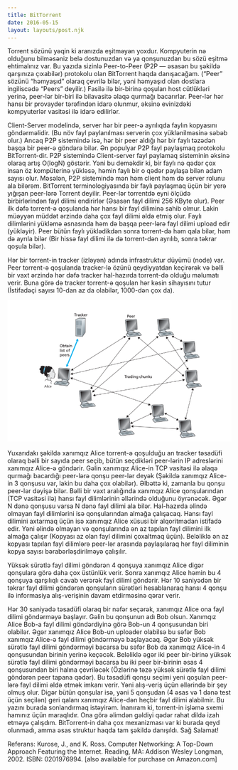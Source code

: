 ```yaml
---
title: BitTorrent
date: 2016-05-15
layout: layouts/post.njk
---
```


Torrent sözünü yəqin ki aranızda eşitməyən yoxdur. Kompyuterin nə olduğunu bilməsəniz belə dostunuzdan və ya qonşunuzdan bu sözü eşitmə ehtimalınız var. Bu yazıda sizinlə Peer-to-Peer (P2P — əsasən bu şəkildə qarşınıza çıxabilər) protokolu olan BitTorrent haqda danışacağam. (“Peer” sözünü “həmyaşıd” olaraq çevrilə bilər, yəni həmyaşıd olan dostlara ingiliscədə “Peers” deyilir.) Fasilə ilə bir-birinə qoşulan host cütlükləri yerinə, peer-lər bir-biri ilə bilavasitə əlaqə qurmağı bacarırlar. Peer-lər hər hansı bir provayder tərəfindən idarə olunmur, əksinə evinizdəki kompyuterlər vasitəsi ilə idarə edilirlər.

Client-Server modelində, server hər bir peer-ə ayrılıqda faylın kopyasını göndərməlidir. (Bu növ fayl paylanılması serverin çox yüklənilməsinə səbəb olur.) Ancaq P2P sistemində isə, hər bir peer aldığı hər bir faylı təzədən başqa bir peer-ə göndərə bilər. Ən populyar P2P fayl paylaşmaq protokolu BitTorrent-dir.
P2P sistemində Client-server fayl paylamaq sisteminin əksinə olaraq artış O(logN) göstərir. Yəni bu deməkdir ki, bir faylı nə qədər çox insan öz kompüterinə yükləsə, həmin faylı bir o qədər paylaşa bilən adam sayısı olur. Məsələn, P2P sistemində mən həm client həm də server rolunu ala bilərəm. BitTorrent terminologiyasında bir faylı paylaşmaq üçün bir yerə yığışan peer-lərə Torrent deyilir. Peer-lər torrentdə eyni ölçüdə birbirlərindən fayl dilimi endirirlər (Əsasən fayl dilimi 256 KByte olur). Peer ilk dəfə torrent-ə qoşulanda hər hansı bir fayl diliminə sahib olmur. Lakin müəyyən müddət ərzində daha çox fayl dilimi əldə etmiş olur. Faylı dilimlərini yükləmə əsnasında həm də başqa peer-lərə fayl dilimi upload edir (yükləyir). Peer bütün faylı yüklədikdən sonra torrent-də həm qala bilər, həm də ayrıla bilər (Bir hissə fayl dilimi ilə də torrent-dən ayrılıb, sonra təkrar qoşula bilər).

Hər bir torrent-in tracker (izləyən) adında infrastruktur düyümü (node) var. Peer torrent-ə qoşulanda tracker-lə özünü qeydiyyatdan keçirərək və bəlli bir vaxt ərzində hər dəfə tracker hal-hazırda torrent-də olduğu məlumatı verir. Buna görə də tracker torrent-ə qoşulan hər kəsin sihayısını tutur (İstifadəçi sayısı 10-dan az da olabilər, 1000-dən çox da).

![alt text](/img/bittorrent.png)

Yuxarıdakı şəkildə xanımqız Alice torrent-ə qoşulduğu an tracker təsadüfi olaraq bəlli bir sayıda peer seçib, bütün seçdikləri peer-lərin IP adreslərini xanımqız Alice-ə göndərir. Gəlin xanımqız Alice-in TCP vasitəsi ilə əlaqə qurmağı bacardığı peer-lərə qonşu peer-lər deyək (Şəkildə xanımqız Alice-in 3 qonşusu var, lakin bu daha çox olabilər). Əlbəttə ki, zamanla bu qonşu peer-lər dəyişə bilər. Bəlli bir vaxt aralığında xanımqız Alice qonşularından (TCP vasitəsi ilə) hansı fayl dilimlərinin əllərində olduğunu öyrənəcək. Əgər N dənə qonşusu varsa N dənə fayl dilimi ala bilər. Hal-hazırda əlində olmayan fayl dilimlərini isə qonşularından almağa çalışacaq. Hansı fayl dilimini axtarmaq üçün isə xanımqız Alice xüsusi bir alqoritmadan istifadə edir. Yəni əlində olmayan və qonşularında ən az tapılan fayl dilimini ilk almağa çalışır (Kopyası az olan fayl dilimini çoxaltmaq üçün). Beləliklə ən az kopyası tapılan fayl dilimlərə peer-lər arasında paylaşılaraq hər fayl diliminin kopya sayısı bərabərləşdirilməyə çalışılır.

Yüksək sürətlə fayl dilimi göndərən 4 qonşuya xanımqız Alice digər qonşulara görə daha çox üstünlük verir. Sonra xanımqız Alice həmin bu 4 qonşuya qarşılıqlı cavab verərək fayl dilimi göndərir. Hər 10 saniyədən bir təkrar fayl dilimi göndərən qonşuların sürətləri hesablanaraq hansı 4 qonşu ilə informasiya alış-verişinin davam etdirməsinə qərar verir.

Hər 30 saniyədə təsadüfi olaraq bir nəfər seçərək, xanımqız Alice ona fayl dilimi göndərməyə başlayır. Gəlin bu qonşunun adı Bob olsun. Xanımqız Alice Bob-a fayl dilimi göndərdiyinə görə Bob-un 4 qonşusundan biri olabilər. Əgər xanımqız Alice Bob-un uploader olabilsə bu səfər Bob xanımqız Alice-ə fayl dilimi göndərməyə başlayacaq. Əgər Bob yüksək sürətlə fayl dilimi göndərməyi bacarsa bu səfər Bob da xanımqız Alice-in 4 qonşusundan birinin yerinə keçəcək. Beləliklə əgər iki peer bir-birinə yüksək sürətlə fayl dilimi göndərməyi bacarsa bu iki peer bir-birinin əsas 4 qonşusundan biri halına çevriləcək (Özlərinə təzə yüksək sürətlə fayl dilimi göndərən peer tapana qədər). Bu təsadüfi qonşu seçimi yeni qoşulan peer-lərə fayl dilimi əldə etmək imkanı verir. Yəni alış-veriş üçün əllərində bir şey olmuş olur. Digər bütün qonşular isə, yəni 5 qonşudan (4 əsas və 1 dənə test üçün seçilən) geri qalanı xanımqız Alice-dən heçbir fayl dilimi alabilmir.
Bu yazını burada sonlandırmaq istəyirəm. İnanıram ki, torrent-in işləmə sxemi hamınız üçün maraqlıdır. Ona görə əlimdən gəldiyi qədər rahat dildə izah etməyə çalışdım. BitTorrent-in daha çox mexanizması var ki burada qeyd olunmadı, amma əsas struktur haqda tam şəkildə danışıldı. Sağ Salamat!

Referans:
Kurose, J., and K. Ross. Computer Networking: A Top-Down Approach Featuring the Internet. Reading, MA: Addison Wesley Longman, 2002. ISBN: 0201976994. [also available for purchase on Amazon.com]